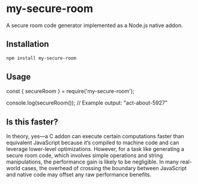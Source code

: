 # my-secure-room

A secure room code generator implemented as a Node.js native addon.

## Installation

```bash
npm install my-secure-room
```

## Usage

const { secureRoom } = require('my-secure-room');

console.log(secureRoom()); // Example output: "act-about-5927"

## Is this faster?

In theory, yes—a C addon can execute certain computations faster than equivalent JavaScript because it’s compiled to machine code and can leverage lower-level optimizations. However, for a task like generating a secure room code, which involves simple operations and string manipulations, the performance gain is likely to be negligible. In many real-world cases, the overhead of crossing the boundary between JavaScript and native code may offset any raw performance benefits.